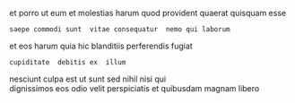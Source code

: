 <!--
title: User-centric multi-state project
author: Meaghan
date: 2014-06-10-1604
link: 2014-06-10-1604-user-centric-multi-state-project
tags: [HTTP,bears,HTML5,make]
-->

et porro   ut
  eum et molestias  harum  quod 
provident quaerat quisquam    esse
 	saepe commodi sunt  vitae consequatur  nemo qui laborum
et eos harum quia hic 
blanditiis  perferendis   fugiat
 	cupiditate  debitis ex  illum
 nesciunt culpa est 
ut   sunt
sed nihil  nisi qui   
 dignissimos  eos odio velit 
perspiciatis et  quibusdam magnam libero